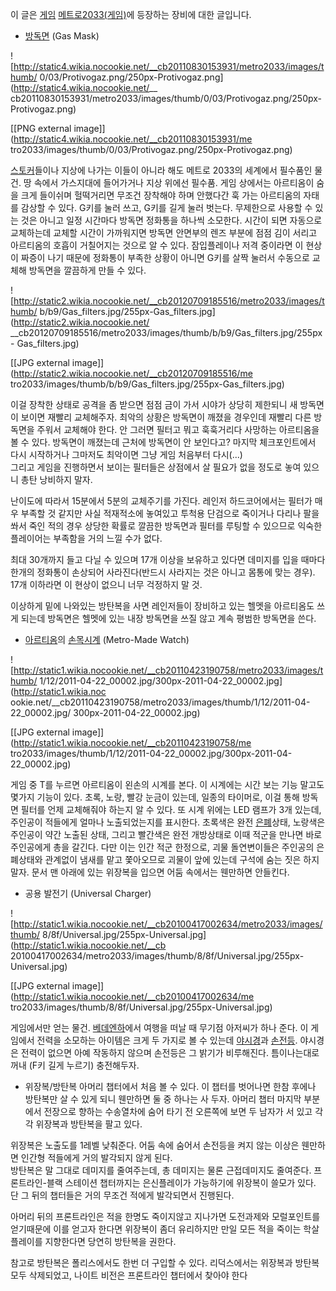 이 글은 [게임](%EA%B2%8C%EC%9E%84.md) [메트로2033(게임)](%EB%A9%94%ED%8A%B8%EB%A1%9C%202033%28%EA%B2%8C%EC%9E%84%29.md)에
등장하는 장비에 대한 글입니다.

  * [방독면](%EB%B0%A9%EB%8F%85%EB%A9%B4.md) (Gas Mask)

![http://static4.wikia.nocookie.net/__cb20110830153931/metro2033/images/thumb/
0/03/Protivogaz.png/250px-Protivogaz.png](http://static4.wikia.nocookie.net/__
cb20110830153931/metro2033/images/thumb/0/03/Protivogaz.png/250px-
Protivogaz.png)

[[PNG external image]](http://static4.wikia.nocookie.net/__cb20110830153931/me
tro2033/images/thumb/0/03/Protivogaz.png/250px-Protivogaz.png)

  
[스토커](%EC%8A%A4%ED%86%A0%EC%BB%A4.md)들이나 지상에 나가는 이들이 아니라 해도 메트로 2033의 세계에서
필수품인 물건. 땅 속에서 가스지대에 들어가거나 지상 위에선 필수품. 게임 상에서는 아르티옴이 숨을 크게 들이쉬며 헐떡거리면 무조건 장착해야
하며 안했다간 훅 가는 아르티옴의 자태를 감상할 수 있다. G키를 눌러 쓰고, G키를 길게 눌러 벗는다. 무제한으로 사용할 수 있는 것은
아니고 일정 시간마다 방독면 정화통을 하나씩 소모한다. 시간이 되면 자동으로 교체하는데 교체할 시간이 가까워지면 방독면 안면부의 렌즈 부분에
점점 김이 서리고 아르티옴의 호흡이 거칠어지는 것으로 알 수 있다. 잠입플레이나 저격 중이라면 이 현상이 짜증이 나기 때문에 정화통이 부족한
상황이 아니면 G키를 살짝 눌러서 수동으로 교체해 방독면을 깔끔하게 만들 수 있다.

![http://static2.wikia.nocookie.net/__cb20120709185516/metro2033/images/thumb/
b/b9/Gas_filters.jpg/255px-Gas_filters.jpg](http://static2.wikia.nocookie.net/
__cb20120709185516/metro2033/images/thumb/b/b9/Gas_filters.jpg/255px-
Gas_filters.jpg)

[[JPG external image]](http://static2.wikia.nocookie.net/__cb20120709185516/me
tro2033/images/thumb/b/b9/Gas_filters.jpg/255px-Gas_filters.jpg)

  
이걸 장착한 상태로 공격을 좀 받으면 점점 금이 가서 시야가 상당히 제한되니 새 방독면이 보이면 재빨리 교체해주자. 최악의 상황은 방독면이
깨졌을 경우인데 재빨리 다른 방독면을 주워서 교체해야 한다. 안 그러면 필터고 뭐고 훅훅거리다 사망하는 아르티옴을 볼 수 있다. 방독면이
깨졌는데 근처에 방독면이 안 보인다고? 마지막 체크포인트에서 다시 시작하거나 그마저도 최악이면 그냥 게임 처음부터 다시(...)  
그리고 게임을 진행하면서 보이는 필터들은 상점에서 살 필요가 없을 정도로 놓여 있으니 총탄 낭비하지 말자.

난이도에 따라서 15분에서 5분의 교체주기를 가진다. 레인저 하드코어에서는 필터가 매우 부족할 것 같지만 사실 적재적소에 놓여있고 투척용
단검으로 죽이거나 다리나 팔을 쏴서 죽인 적의 경우 상당한 확률로 깔끔한 방독면과 필터를 루팅할 수 있으므로 익숙한 플레이어는 부족함을 거의
느낄 수가 없다.

최대 30개까지 들고 다닐 수 있으며 17개 이상을 보유하고 있다면 데미지를 입을 때마다 한개의 정화통이 손상되어 사라진다(반드시 사라지는
것은 아니고 몸통에 맞는 경우). 17개 이하라면 이 현상이 없으니 너무 걱정하지 말 것.

이상하게 밑에 나와있는 방탄복을 사면 레인저들이 장비하고 있는 헬멧을 아르티옴도 쓰게 되는데 방독면은 헬멧에 있는 내장 방독면을 쓰질 않고
계속 평범한 방독면을 쓴다.

  * [아르티옴](%EC%95%84%EB%A5%B4%ED%8B%B0%EC%98%B4.md)의 [손목시계](%EC%86%90%EB%AA%A9%EC%8B%9C%EA%B3%84.md) (Metro-Made Watch)

![http://static1.wikia.nocookie.net/__cb20110423190758/metro2033/images/thumb/
1/12/2011-04-22_00002.jpg/300px-2011-04-22_00002.jpg](http://static1.wikia.noc
ookie.net/__cb20110423190758/metro2033/images/thumb/1/12/2011-04-22_00002.jpg/
300px-2011-04-22_00002.jpg)

[[JPG external image]](http://static1.wikia.nocookie.net/__cb20110423190758/me
tro2033/images/thumb/1/12/2011-04-22_00002.jpg/300px-2011-04-22_00002.jpg)

  
게임 중 T를 누르면 아르티옴이 왼손의 시계를 본다. 이 시계에는 시간 보는 기능 말고도 몇가지 기능이 있다. 초록, 노랑, 빨강 눈금이
있는데, 일종의 타이머로, 이걸 통해 방독면 필터를 언제 교체해줘야 하는지 알 수 있다. 또 시계 위에는 LED 램프가 3개 있는데,
주인공이 적들에게 얼마나 노출되었는지를 표시한다. 초록색은 완전 [은폐](%EC%9D%80%ED%8F%90.md)상태, 노랑색은
주인공이 약간 노출된 상태, 그리고 빨간색은 완전 개방상태로 이때 적군을 만나면 바로 주인공에게 총을 갈긴다. 다만 이는 인간 적군
한정으로, 괴물 돌연변이들은 주인공의 은폐상태와 관계없이 냄새를 맡고 쫓아오므로 괴물이 앞에 있는데 구석에 숨는 짓은 하지 말자. 문서 맨
아래에 있는 위장복을 입으면 어둠 속에서는 웬만하면 안들킨다.

  * 공용 발전기 (Universal Charger)

![http://static1.wikia.nocookie.net/__cb20100417002634/metro2033/images/thumb/
8/8f/Universal.jpg/255px-Universal.jpg](http://static1.wikia.nocookie.net/__cb
20100417002634/metro2033/images/thumb/8/8f/Universal.jpg/255px-Universal.jpg)

[[JPG external image]](http://static1.wikia.nocookie.net/__cb20100417002634/me
tro2033/images/thumb/8/8f/Universal.jpg/255px-Universal.jpg)

  
게임에서만 얻는 물건. [베데엔하](%EB%B2%A0%EB%8D%B0%EC%97%94%ED%95%98.md)에서 여행을 떠날 때 무기점
아저씨가 하나 준다. 이 게임에서 전력을 소모하는 아이템은 크게 두 가지로 볼 수 있는데
[야시경](%EC%95%BC%EC%8B%9C%EA%B2%BD.md)과
[손전등](%EC%86%90%EC%A0%84%EB%93%B1.md). 야시경은 전력이 없으면 아예 작동하지 않으며 손전등은 그 밝기가
비루해진다. 틈이나는대로 꺼내 (F키 길게 누르기) 충전해두자.

  * 위장복/방탄복
아머리 챕터에서 처음 볼 수 있다. 이 챕터를 벗어나면 한참 후에나 방탄복만 살 수 있게 되니 웬만하면 둘 중 하나는 사 두자. 아머리 챕터
마지막 부분에서 전장으로 향하는 수송열차에 숨어 타기 전 오른쪽에 보면 두 남자가 서 있고 각각 위장복과 방탄복을 팔고 있다.

위장복은 노출도를 1레벨 낮춰준다. 어둠 속에 숨어서 손전등을 켜지 않는 이상은 웬만하면 인간형 적들에게 거의 발각되지 않게 된다.  
방탄복은 말 그대로 데미지를 줄여주는데, 총 데미지는 물론 근접데미지도 줄여준다. 프론트라인-블랙 스테이션 챕터까지는 은신플레이가 가능하기에
위장복이 쓸모가 있다. 단 그 뒤의 챕터들은 거의 무조건 적에게 발각되면서 진행된다.

아머리 뒤의 프론트라인은 적을 한명도 죽이지않고 지나가면 도전과제와 모럴포인트를 얻기때문에 이를 얻고자 한다면 위장복이 좀더 유리하지만 만일
모든 적을 죽이는 학살 플레이를 지향한다면 당연히 방탄복을 권한다.

참고로 방탄복은 폴리스에서도 한번 더 구입할 수 있다. 리덕스에서는 위장복과 방탄복 모두 삭제되었고, 나이트 비전은 프론트라인 챕터에서
찾아야 한다

